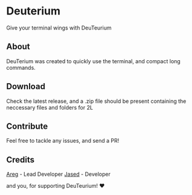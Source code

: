 # Deuterium
Give your terminal wings with DeuTeurium

## About
DeuTerium was created to quickly use the terminal, and compact long commands.

## Download
Check the latest release, and a .zip file should be present containing the neccessary files and folders for 2L

## Contribute
Feel free to tackle any issues, and send a PR!

## Credits

[Areg](https://github.com/AregPrograms) - Lead Developer
[Jased](https://github.com/jased-0001) - Developer

and you, for supporting DeuTeurium! ❤

